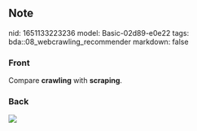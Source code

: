 ## Note
nid: 1651133223236
model: Basic-02d89-e0e22
tags: bda::08_webcrawling_recommender
markdown: false

### Front
Compare <b>crawling</b> with <b>scraping</b>.

### Back
<img src="paste-8f680f2db94e220867ec40d713f1887e8dacf3c6.jpg">
